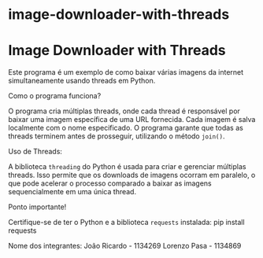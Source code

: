 # image-downloader-with-threads
# Image Downloader with Threads

Este programa é um exemplo de como baixar várias imagens da internet simultaneamente usando threads em Python.

Como o programa funciona?

O programa cria múltiplas threads, onde cada thread é responsável por baixar uma imagem específica de uma URL fornecida. Cada imagem é salva localmente com o nome especificado. O programa garante que todas as threads terminem antes de prosseguir, utilizando o método `join()`.

Uso de Threads:

A biblioteca `threading` do Python é usada para criar e gerenciar múltiplas threads. Isso permite que os downloads de imagens ocorram em paralelo, o que pode acelerar o processo comparado a baixar as imagens sequencialmente em uma única thread.

Ponto importante!

Certifique-se de ter o Python e a biblioteca `requests` instalada:
   pip install requests

Nome dos integrantes:
João Ricardo - 1134269
Lorenzo Pasa - 1134869
